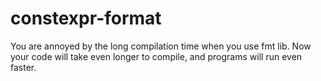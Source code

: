 # constexpr-format
You are annoyed by the long compilation time when you use fmt lib. Now your code will take even longer to compile, and programs will run even faster.
